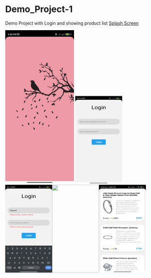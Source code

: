 # Demo_Project-1
Demo Project with Login and showing product list
[Splash Screen](Readme-source/0.jpg)

<img src="Readme-source/0.jpg" width="220"/> <img src="Readme-source/1.jpg" width="150" height="280" /><img src="Readme-source/2.jpg" width="150" height="280" /><img src="Readme-source/3.jpg" width="150" height="280" /><img src="Readme-source/4.jpg" width="150" height="280" />
